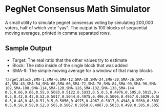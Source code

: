 # PegNet Consensus Math Simulator

A small utility to simulate pegnet consensus voting by simulating 200,000 voters, half of which vote "yay". The output is 100 blocks of sequential moving averages, printed in comma separated rows.

## Sample Output

* Target: The real ratio that the other values try to estimate
* Block: The ratio inside of the single block that was added
* SMA-#: The simple moving average for a window of that many blocks

```
Target,Block,SMA-1,SMA-6,SMA-12,SMA-18,SMA-24,SMA-30,SMA-36,SMA-42,SMA-48,SMA-54,SMA-60,SMA-66,SMA-72,SMA-78,SMA-84,SMA-90,SMA-96,SMA-102,SMA-108,SMA-114,SMA-120,SMA-126,SMA-132,SMA-138,SMA-144
0.5,0.66,0.66,0.55,0.5083,0.5122,0.5033,0.5,0.5,0.4976,0.505,0.5015,0.4993,0.4973,0.5,0.4959,0.4943,0.4951,0.4935,0.4953,0.4967,0.4981,0.4988,0.4995,0.498,0.4981,0.4974
0.5,0.42,0.42,0.52,0.5017,0.5044,0.4975,0.496,0.5006,0.4957,0.5029,0.5033,0.498,0.4976,0.4989,0.4959,0.4938,0.4942,0.4933,0.4937,0.4963,0.4968,0.499,0.4994,0.497,0.4981,0.4974
0.5,0.48,0.48,0.51,0.5,0.5056,0.4975,0.4967,0.5017,0.4948,0.5038,0.5033,0.4987,0.4973,0.4983,0.4951,0.4938,0.494,0.4929,0.4941,0.4954,0.4965,0.4983,0.4994,0.4973,0.4977,0.4971
0.5,0.58,0.58,0.52,0.505,0.5067,0.5058,0.4987,0.5033,0.499,0.505,0.5052,0.501,0.4997,0.4989,0.4974,0.495,0.4953,0.495,0.4931,0.4957,0.4972,0.499,0.4992,0.4977,0.498,0.4982
```
